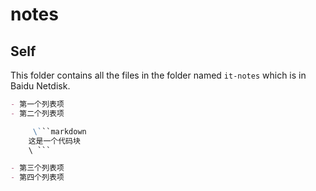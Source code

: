 # notes



## Self

This folder contains all the files in the folder named `it-notes` which is in Baidu Netdisk.



```markdown
- 第一个列表项
- 第二个列表项

     \```markdown
    这是一个代码块
    \ ```

- 第三个列表项
- 第四个列表项
```
